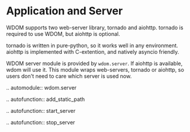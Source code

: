 Application and Server
======================

WDOM supports two web-server library, tornado and aiohttp.
tornado is required to use WDOM, but aiohttp is optional.

tornado is written in pure-python, so it works well in any environment.
aiohttp is implemented with C-extention, and natively asyncio friendly.

WDOM server module is provided by `wdom.server`. If aiohttp is available, wdom
will use it. This module wraps web-servers, tornado or aiohttp, so users don't
need to care which server is used now.

.. automodule:: wdom.server

   .. autofunction:: add_static_path

   .. autofunction:: start_server

   .. autofunction:: stop_server
